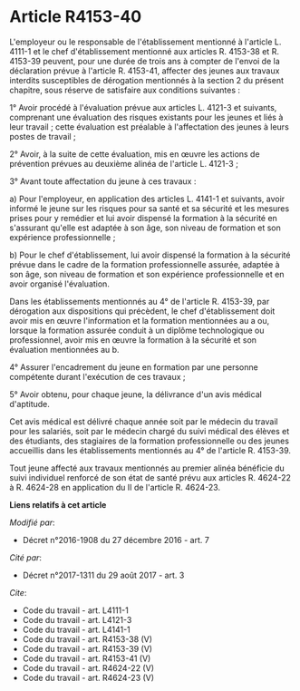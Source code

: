 # Article R4153-40

L'employeur ou le responsable de l'établissement mentionné à l'article L. 4111-1 et le chef d'établissement mentionné aux
articles R. 4153-38 et R. 4153-39 peuvent, pour une durée de trois ans à compter de l'envoi de la déclaration prévue à
l'article R. 4153-41, affecter des jeunes aux travaux interdits susceptibles de dérogation mentionnés à la section 2 du
présent chapitre, sous réserve de satisfaire aux conditions suivantes : 

1° Avoir procédé à l'évaluation prévue aux articles L. 4121-3 et suivants, comprenant une évaluation des risques existants
pour les jeunes et liés à leur travail ; cette évaluation est préalable à l'affectation des jeunes à leurs postes de
travail ; 

2° Avoir, à la suite de cette évaluation, mis en œuvre les actions de prévention prévues au deuxième alinéa de l'article L.
4121-3 ; 

3° Avant toute affectation du jeune à ces travaux : 

a) Pour l'employeur, en application des articles L. 4141-1 et suivants, avoir informé le jeune sur les risques pour sa santé
et sa sécurité et les mesures prises pour y remédier et lui avoir dispensé la formation à la sécurité en s'assurant qu'elle
est adaptée à son âge, son niveau de formation et son expérience professionnelle ; 

b) Pour le chef d'établissement, lui avoir dispensé la formation à la sécurité prévue dans le cadre de la formation
professionnelle assurée, adaptée à son âge, son niveau de formation et son expérience professionnelle et en avoir organisé
l'évaluation. 

Dans les établissements mentionnés au 4° de l'article R. 4153-39, par dérogation aux dispositions qui précèdent, le chef
d'établissement doit avoir mis en œuvre l'information et la formation mentionnées au a ou, lorsque la formation assurée
conduit à un diplôme technologique ou professionnel, avoir mis en œuvre la formation à la sécurité et son évaluation
mentionnées au b. 

4° Assurer l'encadrement du jeune en formation par une personne compétente durant l'exécution de ces travaux ; 

5° Avoir obtenu, pour chaque jeune, la délivrance d'un avis médical d'aptitude. 

Cet avis médical est délivré chaque année soit par le médecin du travail pour les salariés, soit par le médecin chargé du
suivi médical des élèves et des étudiants, des stagiaires de la formation professionnelle ou des jeunes accueillis dans les
établissements mentionnés au 4° de l'article R. 4153-39. 

Tout jeune affecté aux travaux mentionnés au premier alinéa bénéficie du suivi individuel renforcé de son état de santé prévu
aux articles R. 4624-22 à R. 4624-28 en application du II de l'article R. 4624-23.

**Liens relatifs à cet article**

_Modifié par_:

  - Décret n°2016-1908 du 27 décembre 2016 - art. 7

_Cité par_:

  - Décret n°2017-1311 du 29 août 2017 - art. 3

_Cite_:

  - Code du travail - art. L4111-1
  - Code du travail - art. L4121-3
  - Code du travail - art. L4141-1
  - Code du travail - art. R4153-38 (V)
  - Code du travail - art. R4153-39 (V)
  - Code du travail - art. R4153-41 (V)
  - Code du travail - art. R4624-22 (V)
  - Code du travail - art. R4624-23 (V)
